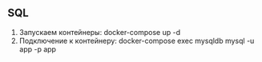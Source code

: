 ## SQL
1. Запускаем контейнеры: docker-compose up -d
2. Подключение к контейнеру: docker-compose exec mysqldb mysql -u app -p app
